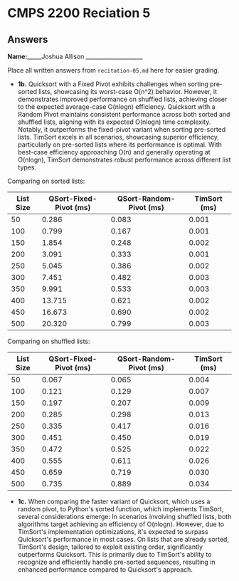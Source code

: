 # CMPS 2200 Reciation 5
## Answers

**Name:**_____Joshua Allison ____________________


Place all written answers from `recitation-05.md` here for easier grading.







- **1b.**
Quicksort with a Fixed Pivot exhibits challenges when sorting pre-sorted lists, showcasing its worst-case O(n^2) behavior. However, it demonstrates improved performance on shuffled lists, achieving closer to the expected average-case O(nlog⁡n) efficiency.
Quicksort with a Random Pivot maintains consistent performance across both sorted and shuffled lists, aligning with its expected O(nlogn) time complexity. Notably, it outperforms the fixed-pivot variant when sorting pre-sorted lists.
TimSort excels in all scenarios, showcasing superior efficiency, particularly on pre-sorted lists where its performance is optimal. With best-case efficiency approaching 
O(n) and generally operating at 
O(nlogn), TimSort demonstrates robust performance across different list types.

Comparing on sorted lists:

|   List Size |   QSort-Fixed-Pivot (ms) |   QSort-Random-Pivot (ms) |   TimSort (ms) |
|-------------|--------------------------|---------------------------|----------------|
|          50 |                    0.286 |                                 0.083 |          0.001 |
|         100 |                    0.799 |                                 0.167 |          0.001 |
|         150 |                    1.854 |                                 0.248 |          0.002 |
|         200 |                    3.091 |                                 0.333 |          0.001 |
|         250 |                    5.045 |                                 0.386 |          0.002 |
|         300 |                    7.451 |                                 0.482 |          0.003 |
|         350 |                    9.991 |                                 0.533 |          0.003 |
|         400 |                   13.715 |                                 0.621 |          0.002 |
|         450 |                   16.673 |                                 0.690 |          0.002 |
|         500 |                   20.320 |                                 0.799 |          0.003 |



Comparing on shuffled lists:

|   List Size |   QSort-Fixed-Pivot (ms) |   QSort-Random-Pivot (ms) |   TimSort (ms) |
|-------------|--------------------------|---------------------------|----------------|
|          50 |                    0.067 |                                 0.065 |              0.004 |
|         100 |                    0.121 |                                  0.129 |          0.007 |
|         150 |                    0.197 |                                  0.207 |          0.009 |
|         200 |                    0.285 |                                  0.298 |          0.013 |
|         250 |                    0.335 |                                  0.417 |          0.016 |
|         300 |                    0.451 |                                  0.450 |          0.019 |
|         350 |                    0.472 |                                  0.525 |          0.022 |
|         400 |                    0.555 |                                  0.611 |          0.026 |
|         450 |                    0.659 |                                  0.719 |          0.030 |
|         500 |                    0.735 |                                  0.889 |          0.034 |






- **1c.**
When comparing the faster variant of Quicksort, which uses a random pivot, to Python's sorted function, which implements TimSort, several considerations emerge:
In scenarios involving shuffled lists, both algorithms target achieving an efficiency of O(nlogn). However, due to TimSort's implementation optimizations, it's expected to surpass Quicksort's performance in most cases.
On lists that are already sorted, TimSort's design, tailored to exploit existing order, significantly outperforms Quicksort. This is primarily due to TimSort's ability to recognize and efficiently handle pre-sorted sequences, resulting in enhanced performance compared to Quicksort's approach.